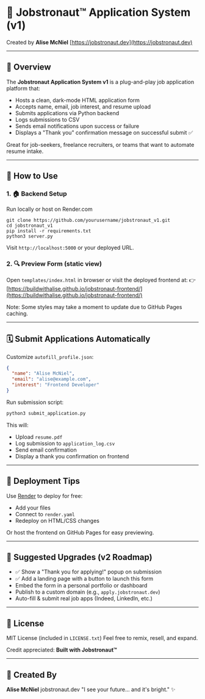 # 🚀 Jobstronaut™ Application System (v1)

Created by **Alise McNiel**
[https://jobstronaut.dev](https://jobstronaut.dev)

---

## 📄 Overview

The **Jobstronaut Application System v1** is a plug-and-play job application platform that:

* Hosts a clean, dark-mode HTML application form
* Accepts name, email, job interest, and resume upload
* Submits applications via Python backend
* Logs submissions to CSV
* Sends email notifications upon success or failure
* Displays a "Thank you" confirmation message on successful submit ✅

Great for job-seekers, freelance recruiters, or teams that want to automate resume intake.

---

## 🔧 How to Use

### 1. 🏠 Backend Setup

Run locally or host on Render.com

```
git clone https://github.com/yourusername/jobstronaut_v1.git
cd jobstronaut_v1
pip install -r requirements.txt
python3 server.py
```

Visit `http://localhost:5000` or your deployed URL.

### 2. 🔍 Preview Form (static view)

Open `templates/index.html` in browser or visit the deployed frontend at:
👉 [https://buildwithalise.github.io/jobstronaut-frontend/](https://buildwithalise.github.io/jobstronaut-frontend/)

Note: Some styles may take a moment to update due to GitHub Pages caching.

---

## 🗓 Submit Applications Automatically

Customize `autofill_profile.json`:

```json
{
  "name": "Alise McNiel",
  "email": "alise@example.com",
  "interest": "Frontend Developer"
}
```

Run submission script:

```bash
python3 submit_application.py
```

This will:

* Upload `resume.pdf`
* Log submission to `application_log.csv`
* Send email confirmation
* Display a thank you confirmation on frontend

---

## 📍 Deployment Tips

Use [Render](https://render.com) to deploy for free:

* Add your files
* Connect to `render.yaml`
* Redeploy on HTML/CSS changes

Or host the frontend on GitHub Pages for easy previewing.

---

## 🚪 Suggested Upgrades (v2 Roadmap)

* ✅ Show a "Thank you for applying!" popup on submission
* ✅ Add a landing page with a button to launch this form
* Embed the form in a personal portfolio or dashboard
* Publish to a custom domain (e.g., `apply.jobstronaut.dev`)
* Auto-fill & submit real job apps (Indeed, LinkedIn, etc.)

---

## 💼 License

MIT License (included in `LICENSE.txt`)
Feel free to remix, resell, and expand.

Credit appreciated: **Built with Jobstronaut™**

---

## 🌟 Created By

**Alise McNiel**
jobstronaut.dev
"I see your future… and it's bright." ✨

